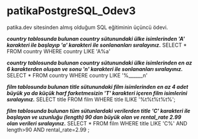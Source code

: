 # patikaPostgreSQL_Odev3
patika.dev sitesinden almış olduğum SQL eğitiminin üçüncü ödevi.

***country tablosunda bulunan country sütunundaki ülke isimlerinden 'A' karakteri ile başlayıp 'a' karakteri ile sonlananları sıralayınız.***
SELECT * FROM country
WHERE country LIKE 'A%a'


***country tablosunda bulunan country sütunundaki ülke isimlerinden en az 6 karakterden oluşan ve sonu 'n' karakteri ile sonlananları sıralayınız.***
SELECT * FROM country
WHERE country LIKE '%______n'


***film tablosunda bulunan title sütunundaki film isimlerinden en az 4 adet büyük ya da küçük harf farketmesizin 'T' karakteri içeren film isimlerini sıralayınız.***
SELECT title FROM film
WHERE title ILIKE '%t%t%t%t%';


***film tablosunda bulunan tüm sütunlardaki verilerden title 'C' karakteri ile başlayan ve uzunluğu (length) 90 dan büyük olan ve rental_rate 2.99 olan verileri sıralayınız.***
SELECT * FROM film
WHERE title LIKE 'C%' AND length>90 AND rental_rate=2.99 ;
